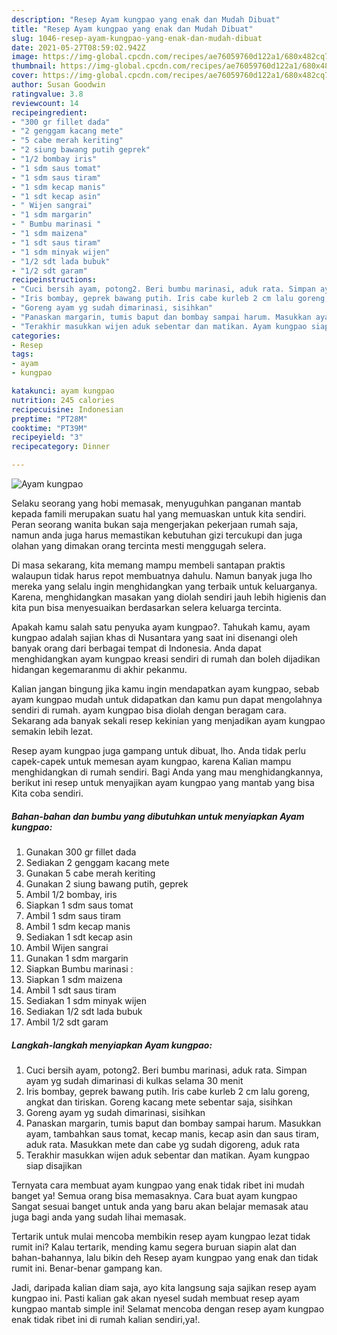```yaml
---
description: "Resep Ayam kungpao yang enak dan Mudah Dibuat"
title: "Resep Ayam kungpao yang enak dan Mudah Dibuat"
slug: 1046-resep-ayam-kungpao-yang-enak-dan-mudah-dibuat
date: 2021-05-27T08:59:02.942Z
image: https://img-global.cpcdn.com/recipes/ae76059760d122a1/680x482cq70/ayam-kungpao-foto-resep-utama.jpg
thumbnail: https://img-global.cpcdn.com/recipes/ae76059760d122a1/680x482cq70/ayam-kungpao-foto-resep-utama.jpg
cover: https://img-global.cpcdn.com/recipes/ae76059760d122a1/680x482cq70/ayam-kungpao-foto-resep-utama.jpg
author: Susan Goodwin
ratingvalue: 3.8
reviewcount: 14
recipeingredient:
- "300 gr fillet dada"
- "2 genggam kacang mete"
- "5 cabe merah keriting"
- "2 siung bawang putih geprek"
- "1/2 bombay iris"
- "1 sdm saus tomat"
- "1 sdm saus tiram"
- "1 sdm kecap manis"
- "1 sdt kecap asin"
- " Wijen sangrai"
- "1 sdm margarin"
- " Bumbu marinasi "
- "1 sdm maizena"
- "1 sdt saus tiram"
- "1 sdm minyak wijen"
- "1/2 sdt lada bubuk"
- "1/2 sdt garam"
recipeinstructions:
- "Cuci bersih ayam, potong2. Beri bumbu marinasi, aduk rata. Simpan ayam yg sudah dimarinasi di kulkas selama 30 menit"
- "Iris bombay, geprek bawang putih. Iris cabe kurleb 2 cm lalu goreng, angkat dan tiriskan. Goreng kacang mete sebentar saja, sisihkan"
- "Goreng ayam yg sudah dimarinasi, sisihkan"
- "Panaskan margarin, tumis baput dan bombay sampai harum. Masukkan ayam, tambahkan saus tomat, kecap manis, kecap asin dan saus tiram, aduk rata. Masukkan mete dan cabe yg sudah digoreng, aduk rata"
- "Terakhir masukkan wijen aduk sebentar dan matikan. Ayam kungpao siap disajikan"
categories:
- Resep
tags:
- ayam
- kungpao

katakunci: ayam kungpao 
nutrition: 245 calories
recipecuisine: Indonesian
preptime: "PT28M"
cooktime: "PT39M"
recipeyield: "3"
recipecategory: Dinner

---
```



![Ayam kungpao](https://img-global.cpcdn.com/recipes/ae76059760d122a1/680x482cq70/ayam-kungpao-foto-resep-utama.jpg)

Selaku seorang yang hobi memasak, menyuguhkan panganan mantab kepada famili merupakan suatu hal yang memuaskan untuk kita sendiri. Peran seorang  wanita bukan saja mengerjakan pekerjaan rumah saja, namun anda juga harus memastikan kebutuhan gizi tercukupi dan juga olahan yang dimakan orang tercinta mesti menggugah selera.

Di masa  sekarang, kita memang mampu membeli santapan praktis walaupun tidak harus repot membuatnya dahulu. Namun banyak juga lho mereka yang selalu ingin menghidangkan yang terbaik untuk keluarganya. Karena, menghidangkan masakan yang diolah sendiri jauh lebih higienis dan kita pun bisa menyesuaikan berdasarkan selera keluarga tercinta. 



Apakah kamu salah satu penyuka ayam kungpao?. Tahukah kamu, ayam kungpao adalah sajian khas di Nusantara yang saat ini disenangi oleh banyak orang dari berbagai tempat di Indonesia. Anda dapat menghidangkan ayam kungpao kreasi sendiri di rumah dan boleh dijadikan hidangan kegemaranmu di akhir pekanmu.

Kalian jangan bingung jika kamu ingin mendapatkan ayam kungpao, sebab ayam kungpao mudah untuk didapatkan dan kamu pun dapat mengolahnya sendiri di rumah. ayam kungpao bisa diolah dengan beragam cara. Sekarang ada banyak sekali resep kekinian yang menjadikan ayam kungpao semakin lebih lezat.

Resep ayam kungpao juga gampang untuk dibuat, lho. Anda tidak perlu capek-capek untuk memesan ayam kungpao, karena Kalian mampu menghidangkan di rumah sendiri. Bagi Anda yang mau menghidangkannya, berikut ini resep untuk menyajikan ayam kungpao yang mantab yang bisa Kita coba sendiri.

<!--inarticleads1-->

##### Bahan-bahan dan bumbu yang dibutuhkan untuk menyiapkan Ayam kungpao:

1. Gunakan 300 gr fillet dada
1. Sediakan 2 genggam kacang mete
1. Gunakan 5 cabe merah keriting
1. Gunakan 2 siung bawang putih, geprek
1. Ambil 1/2 bombay, iris
1. Siapkan 1 sdm saus tomat
1. Ambil 1 sdm saus tiram
1. Ambil 1 sdm kecap manis
1. Sediakan 1 sdt kecap asin
1. Ambil  Wijen sangrai
1. Gunakan 1 sdm margarin
1. Siapkan  Bumbu marinasi :
1. Siapkan 1 sdm maizena
1. Ambil 1 sdt saus tiram
1. Sediakan 1 sdm minyak wijen
1. Sediakan 1/2 sdt lada bubuk
1. Ambil 1/2 sdt garam




<!--inarticleads2-->

##### Langkah-langkah menyiapkan Ayam kungpao:

1. Cuci bersih ayam, potong2. Beri bumbu marinasi, aduk rata. Simpan ayam yg sudah dimarinasi di kulkas selama 30 menit
1. Iris bombay, geprek bawang putih. Iris cabe kurleb 2 cm lalu goreng, angkat dan tiriskan. Goreng kacang mete sebentar saja, sisihkan
1. Goreng ayam yg sudah dimarinasi, sisihkan
1. Panaskan margarin, tumis baput dan bombay sampai harum. Masukkan ayam, tambahkan saus tomat, kecap manis, kecap asin dan saus tiram, aduk rata. Masukkan mete dan cabe yg sudah digoreng, aduk rata
1. Terakhir masukkan wijen aduk sebentar dan matikan. Ayam kungpao siap disajikan




Ternyata cara membuat ayam kungpao yang enak tidak ribet ini mudah banget ya! Semua orang bisa memasaknya. Cara buat ayam kungpao Sangat sesuai banget untuk anda yang baru akan belajar memasak atau juga bagi anda yang sudah lihai memasak.

Tertarik untuk mulai mencoba membikin resep ayam kungpao lezat tidak rumit ini? Kalau tertarik, mending kamu segera buruan siapin alat dan bahan-bahannya, lalu bikin deh Resep ayam kungpao yang enak dan tidak rumit ini. Benar-benar gampang kan. 

Jadi, daripada kalian diam saja, ayo kita langsung saja sajikan resep ayam kungpao ini. Pasti kalian gak akan nyesel sudah membuat resep ayam kungpao mantab simple ini! Selamat mencoba dengan resep ayam kungpao enak tidak ribet ini di rumah kalian sendiri,ya!.

